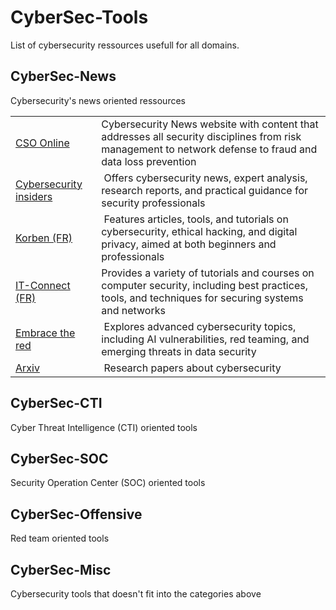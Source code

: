 # CyberSec-Tools
List of cybersecurity ressources usefull for all domains.

## CyberSec-News
Cybersecurity's news oriented ressources

<table>
    <tr>
        <td>
            <a href="https://www.csoonline.com/" target="_blank">CSO Online</a>
        </td>
        <td>
            Cybersecurity News website with content that addresses all security disciplines from risk management to network defense to fraud and data loss prevention
        </td>
    </tr>
    <tr>
        <td>
            <a href="https://www.cybersecurity-insiders.com/" target="_blank">Cybersecurity insiders</a>
        </td>
        <td>
​            Offers cybersecurity news, expert analysis, research reports, and practical guidance for security professionals
        </td>
    </tr>
    <tr>
        <td>
            <a href="https://korben.info/categories/securite-vie-privee/cybersecurite/" target="_blank">Korben (FR)</a>
        </td>
        <td>
​            ​Features articles, tools, and tutorials on cybersecurity, ethical hacking, and digital privacy, aimed at both beginners and professionals
        </td>
    </tr>
    <tr>
        <td>
            <a href="https://www.it-connect.fr/cours-tutoriels/securite-informatique/" target="_blank">IT-Connect (FR)</a>
        </td>
        <td>
            Provides a variety of tutorials and courses on computer security, including best practices, tools, and techniques for securing systems and networks
        </td>
    </tr>
    <tr>
        <td>
            <a href="https://embracethered.com/blog/" target="_blank">Embrace the red</a>
        </td>
        <td>
​            Explores advanced cybersecurity topics, including AI vulnerabilities, red teaming, and emerging threats in data security
        </td>
    </tr>
    <tr>
        <td>
            <a href="https://arxiv.org/list/cs.CR/recent" target="_blank">Arxiv</a>
        </td>
        <td>
​            Research papers about cybersecurity
        </td>
    </tr>
</table>

## CyberSec-CTI
Cyber Threat Intelligence (CTI) oriented tools

## CyberSec-SOC
Security Operation Center (SOC) oriented tools

## CyberSec-Offensive
Red team oriented tools

## CyberSec-Misc
Cybersecurity tools that doesn't fit into the categories above
